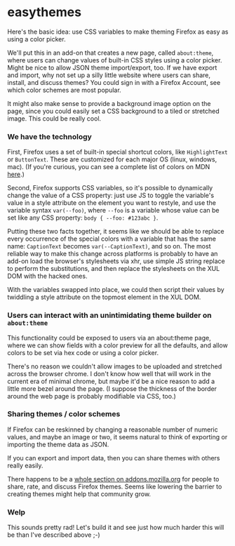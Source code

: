 # easythemes

Here's the basic idea: use CSS variables to make theming Firefox as easy as using a color picker.

We'll put this in an add-on that creates a new page, called `about:theme`, where users can change
values of built-in CSS styles using a color picker. Might be nice to allow JSON theme import/export,
too. If we have export and import, why not set up a silly little website where users can share, install,
and discuss themes? You could sign in with a Firefox Account, see which color schemes are most popular.

It might also make sense to provide a background image option on the page, since you could easily set
a CSS background to a tiled or stretched image. This could be really cool.

### We have the technology

First, Firefox uses a set of built-in special shortcut colors, like `HighlightText` or `ButtonText`. These are
customized for each major OS (linux, windows, mac).
(If you're curious, you can see a complete list of colors on
MDN [here](https://developer.mozilla.org/en-US/docs/Web/CSS/color_value#Mozilla_System_Color_Extensions).)

Second, Firefox supports CSS variables, so it's possible to dynamically
change the value of a CSS property: just use JS to toggle the variable's value in
a style attribute on the element you want to restyle, and use the variable syntax `var(--foo)`,
where `--foo` is a variable whose value can be set like any CSS property: `body { --foo: #123abc }`.

Putting these two facts together, it seems like we should be able to replace every 
occurrence of the special colors with a variable that has the same name: 
`CaptionText` becomes `var(--CaptionText)`, and so on. The most reliable way to make
this change across platforms is probably to have an add-on load the browser's stylesheets
via xhr, use simple JS string replace to perform the substitutions, and then replace
the stylesheets on the XUL DOM with the hacked ones.

With the variables swapped into place, we could then script their values by twiddling
a style attribute on the topmost element in the XUL DOM.

### Users can interact with an unintimidating theme builder on `about:theme`

This functionality could be exposed to users via an about:theme page, where we can show
fields with a color preview for all the defaults, and allow colors to be set via hex code 
or using a color picker.

There's no reason we couldn't allow images to be uploaded and stretched across the browser
chrome. I don't know how well that will work in the current era of minimal chrome, but
maybe it'd be a nice reason to add a little more bezel around the page. (I suppose the thickness
of the border around the web page is probably modifiable via CSS, too.)

### Sharing themes / color schemes

If Firefox can be reskinned by changing a reasonable number of numeric values, and maybe an
image or two, it seems natural to think of exporting or importing the theme data as JSON.

If you can export and import data, then you can share themes with others really easily.

There happens to be a [whole section on addons.mozilla.org](https://addons.mozilla.org/en-US/firefox/themes/)
for people to share, rate, and discuss Firefox themes. Seems like lowering the barrier to
creating themes might help that community grow.

### Welp

This sounds pretty rad! Let's build it and see just how much harder this will be than
I've described above ;-)


